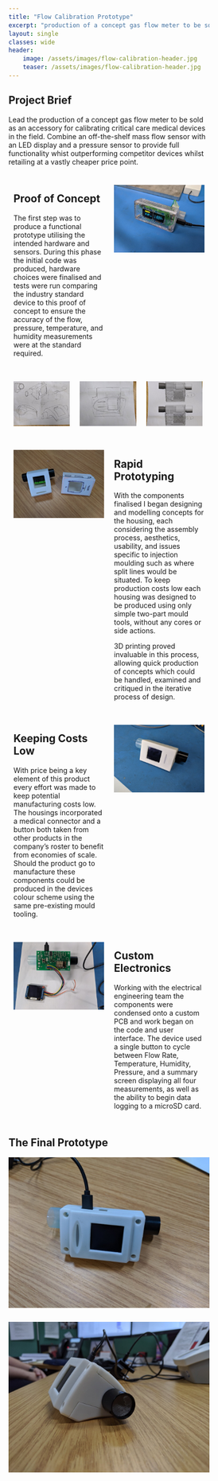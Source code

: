 ```yaml
---
title: "Flow Calibration Prototype"
excerpt: "production of a concept gas flow meter to be sold as an accessory for calibrating critical care medical devices in the field."
layout: single
classes: wide
header:
    image: /assets/images/flow-calibration-header.jpg
    teaser: /assets/images/flow-calibration-header.jpg
---
```


<html>
<head>
    <meta name="viewport" content="width=device-width, initial-scale=1">
    <style>
        * {
        box-sizing: border-box;
        }
        /* Create your layouts. Here, I start by defining an uneven 2column style (-intro)
        /* followed by defining an even 2column style (-dual-even) which is used across multiple secions*/
        /* ....*/
        /* Create two unequal columns that floats next to each other */
    .column-intro {
        float: left;
        padding: 10px;
        height: max-content; /* Should be removed. Only for demonstration */
    }
    .left-intro {
        width: 50%;
    }
    .right-intro {
        width: 50%;
    }
    /* Clear floats after the columns */
    .row:after {
        content: "";
        display: table;
        clear: both;
    }
    .column-triple {
        float: left;
        padding: 10px;
        height: max-content; /* Should be removed. Only for demonstration */
    }
    .left-triple, .right-triple, .middle-triple {
        width: 33%;
    }
    /* Clear floats after the columns */
    .row:after {
        content: "";
        display: table;
        clear: both;
    }
    /* Responsive layout - makes the three columns stack on top of each other instead of next to each other */
    @media screen and (max-width: 600px) {
        .column-intro {
        width: 100%;
        height: max-content;
        }
    }
        @media screen and (max-width: 800px) {
        .column-triple {
        width: 100%;
        height: max-content;
        }
    }
    </style>
</head>
<body>
<h2>Project Brief</h2>
<p>Lead the production of a concept gas flow meter to be sold as an accessory for calibrating critical care medical devices in the field. Combine an off-the-shelf mass flow sensor with an LED display and a pressure sensor to provide full functionality whist outperforming competitor devices whilst retailing at a vastly cheaper price point. </p>
    <div class="row">
        <div class="column-intro left-intro">
            <h2>Proof of Concept</h2>
            <p>The first step was to produce a functional prototype utilising the intended hardware and sensors. During this phase the initial code was produced, hardware choices were finalised and tests were run comparing the industry standard device to this proof of concept to ensure the accuracy of the flow, pressure, temperature, and humidity measurements were at the standard required.</p>              
        </div>
        <div class="column-intro right-intro">
            <p><img src="/assets/images/flow-calibration-initial-prototype.jpg" align="right"></p>
        </div>
    </div>
    <div class="row">
        <div class="column-triple left-triple">
            <p><img src="/assets/images/flow-calibration-concept-sketch1.jpg" align="left" style="max-width:100%"></p>            
        </div>
        <div class="column-triple middle-triple">
            <p><img src="/assets/images/flow-calibration-concept-sketch2.jpg" align="center" style="max-width:100%"></p>
        </div>
        <div class="column-triple right-triple">
            <p><img src="/assets/images/flow-calibration-concept-sketch3.jpg" align="right" style="max-width:100%"></p>
        </div>
    </div>
    <div class="row">
        <div class="column-intro left-intro">
            <p><img src="/assets/images/flow-calibration-early-3dprints.jpg" align="left"></p>              
        </div>
        <div class="column-intro right-intro">
            <h2>Rapid Prototyping</h2>
            <p>With the components finalised I began designing and modelling concepts for the housing, each considering the assembly process, aesthetics, usability, and issues specific to injection moulding such as where split lines would be situated. To keep production costs low each housing was designed to be produced using only simple two-part mould tools, without any cores or side actions.</p>
            <p>3D printing proved invaluable in this process, allowing quick production of concepts which could be handled, examined and critiqued in the iterative process of design.</p>
        </div>
    </div>
    <div class="row">
        <div class="column-intro left-intro">
            <h2>Keeping Costs Low</h2>
            <p>With price being a key element of this product every effort was made to keep potential manufacturing costs low. The housings incorporated a medical connector and a button both taken from other products in the company’s roster to benefit from economies of scale. Should the product go to manufacture these components could be produced in the devices colour scheme using the same pre-existing mould tooling.</p>              
        </div>
        <div class="column-intro right-intro">
            <p><img src="/assets/images/flow-calibration-early-3dprints2.jpg" align="right"></p>
        </div>
    </div>
    <div class="row">
        <div class="column-intro left-intro">
            <p><img src="/assets/images/flow-calibration-custom-electronics.jpg" align="left"></p>              
        </div>
        <div class="column-intro right-intro">
            <h2>Custom Electronics</h2>
            <p>Working with the electrical engineering team the components were condensed onto a custom PCB and work began on the code and user interface. The device used a single button to cycle between Flow Rate, Temperature, Humidity, Pressure, and a summary screen displaying all four measurements, as well as the ability to begin data logging to a microSD card.</p>
        </div>
    </div>
    <h2>The Final Prototype</h2>
    <div class="row">
        <p><img src="/assets/images/flow-calibration-final1.jpg" align="center"></p>
    </div>
    <div class="row">
        <p><img src="/assets/images/flow-calibration-final2.jpg" align="center"></p>
    </div>
</body>
</html>

